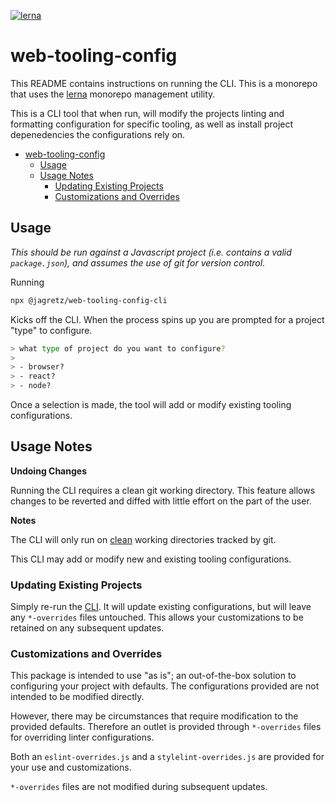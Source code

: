 [![lerna](https://img.shields.io/badge/maintained%20with-lerna-cc00ff.svg)](https://lernajs.io/)

# web-tooling-config

This README contains instructions on running the CLI. This is a monorepo that
uses the [lerna](https://github.com/lerna/lerna) monorepo management utility.

This is a CLI tool that when run, will modify the projects linting and
formatting configuration for specific tooling, as well as install project
depenedencies the configurations rely on.

- [web-tooling-config](#web-tooling-config)
  - [Usage](#usage)
  - [Usage Notes](#usage-notes)
    - [Updating Existing Projects](#updating-existing-projects)
    - [Customizations and Overrides](#customizations-and-overrides)

## Usage

_This should be run against a Javascript project (i.e. contains a valid
`package.json`), and assumes the use of git for version control._

Running

```bash
npx @jagretz/web-tooling-config-cli
```

Kicks off the CLI. When the process spins up you are prompted for a project
"type" to configure.

```bash
> what type of project do you want to configure?
>
> - browser?
> - react?
> - node?
```

Once a selection is made, the tool will add or modify existing tooling
configurations.

## Usage Notes

**Undoing Changes**

Running the CLI requires a clean git working directory. This feature allows
changes to be reverted and diffed with little effort on the part of the user.

**Notes**

The CLI will only run on [clean](https://git-scm.com/docs/git-clean) working
directories tracked by git.

This CLI may add or modify new and existing tooling configurations.

### Updating Existing Projects

Simply re-run the [CLI](#use). It will update existing configurations, but will
leave any `*-overrides` files untouched. This allows your customizations to be
retained on any subsequent updates.

### Customizations and Overrides

This package is intended to use "as is"; an out-of-the-box solution to
configuring your project with defaults. The configurations provided are not
intended to be modified directly.

However, there may be circumstances that require modification to the provided
defaults. Therefore an outlet is provided through `*-overrides` files for
overriding linter configurations.

Both an `eslint-overrides.js` and a `stylelint-overrides.js` are provided for
your use and customizations.

`*-overrides` files are not modified during subsequent updates.
